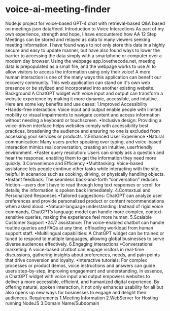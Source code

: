 # voice-ai-meeting-finder
Node.js project for voice-based GPT-4 chat with retrieval-based Q&amp;A based on meetings json data/feed.
Introduction to Voice Interactions
As part of my own experience, strength and hope, I have encountered how AA 12 Step
Meetings can be stored and relayed as data to many viewers seeking meeting information. I
have found ways to not only store this data in a highly secure and easy to update manner,
but have also found ways to lower the barrier to accessing the data simply with a smartphone
or computer over a modern day browser. Using the webpage app.lovethecode.net, meeting
data is prepopulated as a small file, and the webpage works to use AI to allow visitors to
access the information using only their voice! A more human interaction is one of the many
ways this application can benefit our recovery community. This web application can stand on
it's own web presence or be stylized and incorporated into another existing website.
Background
A ChatGPT widget with voice input and output can transform a website experience by making
it more dynamic, accessible, and intuitive. Here are some key benefits and use cases:
1.Improved Accessibility
•Hands-free interaction: Voice input and output enable people with limited
mobility or visual impairments to navigate content and access information
without needing a keyboard or touchscreen.
•Inclusive design: Providing a voice-driven interface helps websites comply
with accessibility best practices, broadening the audience and ensuring no
one is excluded from accessing your services or products.
2.Enhanced User Experience
•Natural communication: Many users prefer speaking over typing, and
voice-based interaction mimics real conversation, creating an intuitive, userfriendly environment.
•Faster query resolution: Users can simply ask a question and hear the
response, enabling them to get the information they need more quickly.
3.Convenience and Efficiency
•Multitasking: Voice-based assistance lets people continue other tasks while
interacting with the site, helpful in scenarios such as cooking, driving, or
physically handling objects.
•Instant feedback: The seamless back-and-forth “conversation” reduces
friction—users don’t have to read through long text responses or scroll for
details; the information is spoken back immediately.
4.Contextual and Personalized Responses
•Tailored suggestions: ChatGPT can analyze user preferences and provide
personalized product or content recommendations when asked aloud.
•Natural-language understanding: Instead of rigid voice commands,
ChatGPT’s language model can handle more complex, context-sensitive
queries, making the experience feel more human.
5.Scalable Customer Support
•24/7 assistance: The voice-enabled chatbot can handle routine queries and
FAQs at any time, offloading workload from human support staff.
•Multilingual capabilities: A ChatGPT widget can be trained or tuned to
respond to multiple languages, allowing global businesses to serve diverse
audiences effectively.
6.Engaging Interactions
•Conversational marketing: A voice-based chatbot can engage visitors in
real-time discussions, gathering insights about preferences, needs, and pain
points that drive conversion and loyalty.
•Interactive tutorials: For complex processes or product demos, voice
instructions and answers can guide users step-by-step, improving
engagement and understanding.
In essence, a ChatGPT widget with voice input and output empowers websites to deliver a
more accessible, efficient, and humanized digital experience. By offering natural, spoken
interaction, it not only enhances usability for all but also opens up new ways for businesses to
engage and delight their audiences.
Requirements
1.Meeting Information
2.WebServer for Hosting running NodeJS
3.Domain Name/Subdomain
